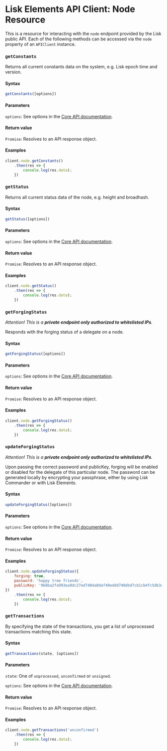 # Lisk Elements API Client: Node Resource

This is a resource for interacting with the `node` endpoint provided by the Lisk public API. Each of the following methods can be accessed via the `node` property of an `APIClient` instance.

### `getConstants`

Returns all current constants data on the system, e.g. Lisk epoch time and version.

#### Syntax

```js
getConstants([options])
```

#### Parameters

`options`: See options in the [Core API documentation](/documentation/lisk-core/user-guide/api/1-0).

#### Return value

`Promise`: Resolves to an API response object.

#### Examples

```js
client.node.getConstants()
    .then(res => {
        console.log(res.data);
    })
```

### `getStatus`

Returns all current status data of the node, e.g. height and broadhash.

#### Syntax

```js
getStatus([options])
```

#### Parameters

`options`: See options in the [Core API documentation](/documentation/lisk-core/user-guide/api/1-0).

#### Return value

`Promise`: Resolves to an API response object.

#### Examples

```js
client.node.getStatus()
    .then(res => {
        console.log(res.data);
    })
```

### `getForgingStatus`

_Attention! This is a **private endpoint only authorized to whitelisted IPs**._

Responds with the forging status of a delegate on a node.

#### Syntax

```js
getForgingStatus([options])
```

#### Parameters

`options`: See options in the [Core API documentation](/documentation/lisk-core/user-guide/api/1-0).

#### Return value

`Promise`: Resolves to an API response object.

#### Examples

```js
client.node.getForgingStatus()
    .then(res => {
        console.log(res.data);
    })
```

### `updateForgingStatus`

_Attention! This is a **private endpoint only authorized to whitelisted IPs**._

Upon passing the correct password and publicKey, forging will be enabled or disabled for the delegate of this particular node. The password can be generated locally by encrypting your passphrase, either by using Lisk Commander or with Lisk Elements.

#### Syntax

```js
updateForgingStatus([options])
```

#### Parameters

`options`: See options in the [Core API documentation](/documentation/lisk-core/user-guide/api/1-0).

#### Return value

`Promise`: Resolves to an API response object.

#### Examples

```js
client.node.updateForgingStatus({
    forging: true,
    password: 'happy tree friends',
    publicKey: '968ba2fa993ea9dc27ed740da0daf49eddd740dbd7cb1cb4fc5db3a20baf341b',
})
    .then(res => {
        console.log(res.data);
    })
```

### `getTransactions`

By specifying the state of the transactions, you get a list of unprocessed transactions matching this state.

#### Syntax

```js
getTransactions(state, [options])
```

#### Parameters

`state`: One of `unprocessed`, `unconfirmed` or `unsigned`.

`options`: See options in the [Core API documentation](/documentation/lisk-core/user-guide/api/1-0).

#### Return value

`Promise`: Resolves to an API response object.

#### Examples

```js
client.node.getTransactions('unconfirmed')
    .then(res => {
        console.log(res.data);
    })
```
